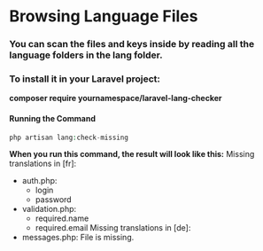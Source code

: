 # Browsing Language Files
### You can scan the files and keys inside by reading all the language folders in the lang folder.

### To install it in your Laravel project:
**composer require yournamespace/laravel-lang-checker**

#### Running the Command

```php
php artisan lang:check-missing
```
**When you run this command, the result will look like this:**
Missing translations in [fr]:
- auth.php:
  - login
  - password
- validation.php:
  - required.name
  - required.email
Missing translations in [de]:
- messages.php: File is missing.
